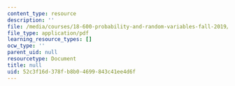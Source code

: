```yaml
---
content_type: resource
description: ''
file: /media/courses/18-600-probability-and-random-variables-fall-2019/52c3f16d378fb8b04699843c41ee4d6f_MIT18_600F19_lec3.pdf
file_type: application/pdf
learning_resource_types: []
ocw_type: ''
parent_uid: null
resourcetype: Document
title: null
uid: 52c3f16d-378f-b8b0-4699-843c41ee4d6f
---
```

